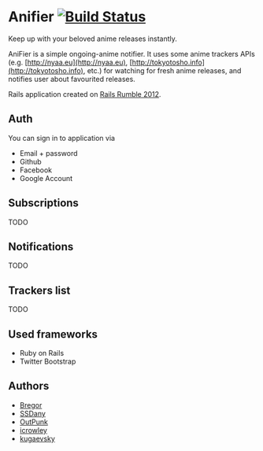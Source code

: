 # Anifier  [![Build Status](https://travis-ci.org/pantsu/anifier.png)](https://travis-ci.org/pantsu/anifier)
Keep up with your beloved anime releases instantly.

AniFier is a simple ongoing-anime notifier.
It uses some anime trackers APIs (e.g. [http://nyaa.eu](http://nyaa.eu), [http://tokyotosho.info](http://tokyotosho.info), etc.) for watching for fresh anime releases, and notifies user about favourited releases.

Rails application created on [Rails Rumble 2012](http://railsrumble.com/entries/527-anifier).

## Auth

You can sign in to application via

* Email + password
* Github
* Facebook
* Google Account

## Subscriptions

TODO

## Notifications

TODO

## Trackers list

TODO

## Used frameworks

* Ruby on Rails
* Twitter Bootstrap

## Authors

* [Bregor](https://github.com/Bregor)
* [SSDany](https://github.com/SSDany)
* [OutPunk](https://github.com/OutPunk)
* [icrowley](https://github.com/icrowley)
* [kugaevsky](https://github.com/kugaevsky)
